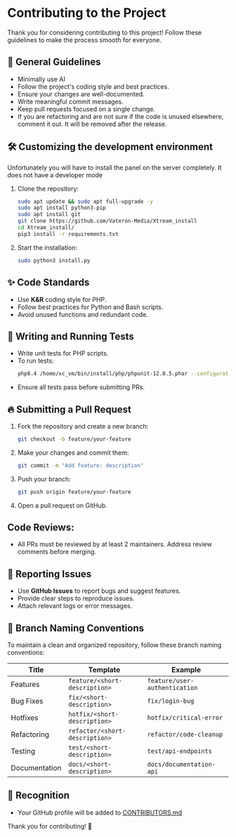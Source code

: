 # Contributing to the Project

Thank you for considering contributing to this project! Follow these guidelines to make the process smooth for everyone.

## 📌 General Guidelines
- Minimally use AI
- Follow the project's coding style and best practices.
- Ensure your changes are well-documented.
- Write meaningful commit messages.
- Keep pull requests focused on a single change.
- If you are refactoring and are not sure if the code is unused elsewhere, comment it out. It will be removed after the release.

## 🛠️ Customizing the development environment
Unfortunately you will have to install the panel on the server completely. It does not have a developer mode
1. Clone the repository:
   ```sh
   sudo apt update && sudo apt full-upgrade -y
   sudo apt install python3-pip
   sudo apt install git
   git clone https://github.com/Vateron-Media/Xtream_install
   cd Xtream_install/
   pip3 install -r requirements.txt
   ```
2. Start the installation:
   ```sh
   sudo python3 install.py
   ```

## ✨ Code Standards
- Use **K&R** coding style for PHP.
- Follow best practices for Python and Bash scripts.
- Avoid unused functions and redundant code.

## 🧪 Writing and Running Tests
- Write unit tests for PHP scripts.
- To run tests:
  ```sh
  php8.4 /home/xc_vm/bin/install/php/phpunit-12.0.5.phar --configuration /home/xc_vm/tests/phpunit.xml 
  ```
- Ensure all tests pass before submitting PRs.

## 🔥 Submitting a Pull Request

1. Fork the repository and create a new branch:
   ```sh
   git checkout -b feature/your-feature
   ```
2. Make your changes and commit them:
   ```sh
   git commit -m "Add feature: description"
   ```
3. Push your branch:
   ```sh
   git push origin feature/your-feature
   ```
4. Open a pull request on GitHub.

## Code Reviews:
- All PRs must be reviewed by at least 2 maintainers. Address review comments before merging.

## 🚀 Reporting Issues
- Use **GitHub Issues** to report bugs and suggest features.
- Provide clear steps to reproduce issues.
- Attach relevant logs or error messages.

## 🔀 Branch Naming Conventions
To maintain a clean and organized repository, follow these branch naming conventions:

| Title           | Template                       | Example                        |
|-----------------|--------------------------------|--------------------------------|
| Features        | `feature/<short-description>`  | `feature/user-authentication`  |
| Bug Fixes       | `fix/<short-description>`      | `fix/login-bug`                |
| Hotfixes        | `hotfix/<short-description>`   | `hotfix/critical-error`        |
| Refactoring     | `refactor/<short-description>` | `refactor/code-cleanup`        |
| Testing         | `test/<short-description>`     | `test/api-endpoints`           |
| Documentation   | `docs/<short-description>`     | `docs/documentation-api`       |

## 🌟 Recognition
- Your GitHub profile will be added to [CONTRIBUTORS.md](CONTRIBUTORS.md)

Thank you for contributing! 🎉
